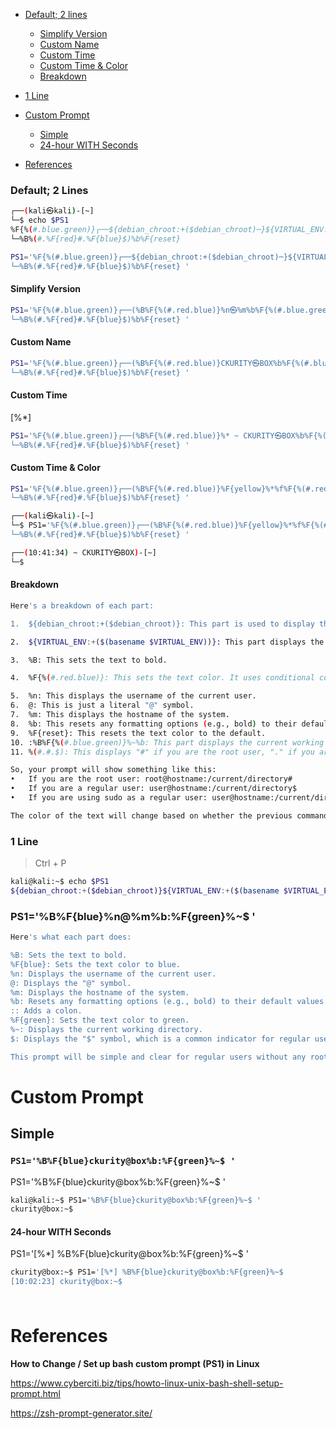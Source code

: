 - [Default; 2 lines](#default-2-lines)
    - [Simplify Version](#simplify-version)
    - [Custom Name](#custom-name)
    - [Custom Time](#custom-time)
    - [Custom Time & Color](#custom-time--color)
    - [Breakdown](#breakdown)
- [1 Line](#1-line)
    
- [Custom Prompt](#custom-prompt)
    - [Simple](#simple)
    - [24-hour WITH Seconds](#24-hour-with-seconds)
- [References](#references)



### Default; 2 Lines
```sh
┌──(kali㉿kali)-[~]
└─$ echo $PS1
%F{%(#.blue.green)}┌──${debian_chroot:+($debian_chroot)─}${VIRTUAL_ENV:+($(basename $VIRTUAL_ENV))─}(%B%F{%(#.red.blue)}%n㉿%m%b%F{%(#.blue.green)})-[%B%F{reset}%(6~.%-1~/…/%4~.%5~)%b%F{%(#.blue.green)}]
└─%B%(#.%F{red}#.%F{blue}$)%b%F{reset}

PS1='%F{%(#.blue.green)}┌──${debian_chroot:+($debian_chroot)─}${VIRTUAL_ENV:+($(basename $VIRTUAL_ENV))─}(%B%F{%(#.red.blue)}%n㉿%m%b%F{%(#.blue.green)})-[%B%F{reset}%(6~.%-1~/…/%4~.%5~)%b%F{%(#.blue.green)}]
└─%B%(#.%F{red}#.%F{blue}$)%b%F{reset} '
```

#### Simplify Version
```sh
PS1='%F{%(#.blue.green)}┌──(%B%F{%(#.red.blue)}%n㉿%m%b%F{%(#.blue.green)})-[%B%F{reset}%(6~.%-1~/…/%4~.%5~)%b%F{%(#.blue.green)}]
└─%B%(#.%F{red}#.%F{blue}$)%b%F{reset} '
```

#### Custom Name
```sh
PS1='%F{%(#.blue.green)}┌──(%B%F{%(#.red.blue)}CKURITY㉿BOX%b%F{%(#.blue.green)})-[%B%F{reset}%(6~.%-1~/…/%4~.%5~)%b%F{%(#.blue.green)}]
└─%B%(#.%F{red}#.%F{blue}$)%b%F{reset} '
```

#### Custom Time
[%*] 
```sh
PS1='%F{%(#.blue.green)}┌──(%B%F{%(#.red.blue)}%* ~ CKURITY㉿BOX%b%F{%(#.blue.green)})-[%B%F{reset}%(6~.%-1~/…/%4~.%5~)%b%F{%(#.blue.green)}]
└─%B%(#.%F{red}#.%F{blue}$)%b%F{reset} '
```

#### Custom Time & Color
```sh
PS1='%F{%(#.blue.green)}┌──(%B%F{%(#.red.blue)}%F{yellow}%*%f%F{%(#.red.blue)}) ~ CKURITY㉿BOX%b%F{%(#.blue.green)})-[%B%F{reset}%(6~.%-1~/…/%4~.%5~)%b%F{%(#.blue.green)}]
└─%B%(#.%F{red}#.%F{blue}$)%b%F{reset} '

┌──(kali㉿kali)-[~]
└─$ PS1='%F{%(#.blue.green)}┌──(%B%F{%(#.red.blue)}%F{yellow}%*%f%F{%(#.red.blue)}) ~ CKURITY㉿BOX%b%F{%(#.blue.green)})-[%B%F{reset}%(6~.%-1~/…/%4~.%5~)%b%F{%(#.blue.green)}]
└─%B%(#.%F{red}#.%F{blue}$)%b%F{reset} '

┌──(10:41:34) ~ CKURITY㉿BOX)-[~]
└─$ 
```

#### Breakdown
```sh
Here's a breakdown of each part:

1.	${debian_chroot:+($debian_chroot)}: This part is used to display the Debian chroot environment if it's set.

2.	${VIRTUAL_ENV:+($(basename $VIRTUAL_ENV))}: This part displays the name of the active Python virtual environment (if one is activated).

3.	%B: This sets the text to bold.

4.	%F{%(#.red.blue)}: This sets the text color. It uses conditional coloring where the text is red if the previous command was unsuccessful (exit status not zero), and blue if it was successful (exit status zero).

5.	%n: This displays the username of the current user.
6.	@: This is just a literal "@" symbol.
7.	%m: This displays the hostname of the system.
8.	%b: This resets any formatting options (e.g., bold) to their default values.
9.	%F{reset}: This resets the text color to the default.
10.	:%B%F{%(#.blue.green)}%~%b: This part displays the current working directory in blue (if the previous command was successful) or green (if it was unsuccessful), with the text in bold.
11.	%(#.#.$): This displays "#" if you are the root user, "." if you are not the root user but are using the sudo command, and "$" if you are a regular user.

So, your prompt will show something like this:
•	If you are the root user: root@hostname:/current/directory#
•	If you are a regular user: user@hostname:/current/directory$
•	If you are using sudo as a regular user: user@hostname:/current/directory$

The color of the text will change based on whether the previous command was successful (red for failure, blue or green for success), and the text might be bold in some parts. The active Python virtual environment (if any) will also be displayed.
```

### 1 Line
> Ctrl + P
```sh
kali@kali:~$ echo $PS1
${debian_chroot:+($debian_chroot)}${VIRTUAL_ENV:+($(basename $VIRTUAL_ENV))}%B%F{%(#.red.blue)}%n@%m%b%F{reset}:%B%F{%(#.blue.green)}%~%b%F{reset}%(#.#.$)
```

### PS1='%B%F{blue}%n@%m%b:%F{green}%~$ '
```sh
Here's what each part does:

%B: Sets the text to bold.
%F{blue}: Sets the text color to blue.
%n: Displays the username of the current user.
@: Displays the "@" symbol.
%m: Displays the hostname of the system.
%b: Resets any formatting options (e.g., bold) to their default values.
:: Adds a colon.
%F{green}: Sets the text color to green.
%~: Displays the current working directory.
$: Displays the "$" symbol, which is a common indicator for regular users in the shell prompt.

This prompt will be simple and clear for regular users without any root or sudo indicators.
```

# Custom Prompt
## Simple
### `PS1='%B%F{blue}ckurity@box%b:%F{green}%~$ '`
PS1='%B%F{blue}ckurity@box%b:%F{green}%~$ '
```sh
kali@kali:~$ PS1='%B%F{blue}ckurity@box%b:%F{green}%~$ '
ckurity@box:~$
```

#### 24-hour WITH Seconds
PS1='[%*] %B%F{blue}ckurity@box%b:%F{green}%~$ '
```sh
ckurity@box:~$ PS1='[%*] %B%F{blue}ckurity@box%b:%F{green}%~$ 
[10:02:23] ckurity@box:~$
```

### 
```sh

```

# References

**How to Change / Set up bash custom prompt (PS1) in Linux**

https://www.cyberciti.biz/tips/howto-linux-unix-bash-shell-setup-prompt.html

https://zsh-prompt-generator.site/